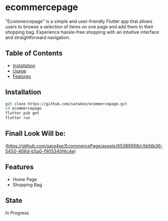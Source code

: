 # ecommercepage

"Ecommercepage" is a simple and user-friendly Flutter app that allows users to browse a selection of items on one page and add them to their shopping bag. Experience hassle-free shopping with an intuitive interface and straightforward navigation.

## Table of Contents

- [Installation](#installation)
- [Usage](#usage)
- [Features](#features)
## Installation
```sh
git clone https://github.com/sara4se/ecommercepage.git
cd ecommercepage
flutter pub get
flutter run
```

## Finall Look Will be: 
 (https://github.com/sara4se/EcommercePage/assets/65389958/c5bfdb36-5450-406d-b5a0-f905340f4c4e)

## Features

- Home Page
- Shopping Bag 

 ## State 
 In Progress 
